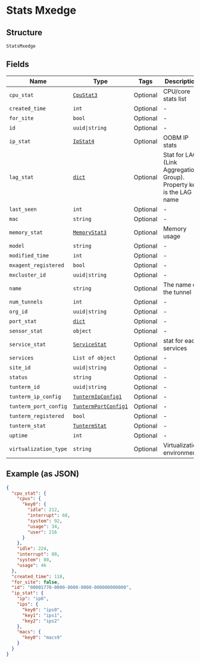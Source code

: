
# Stats Mxedge

## Structure

`StatsMxedge`

## Fields

| Name | Type | Tags | Description |
|  --- | --- | --- | --- |
| `cpu_stat` | [`CpuStat3`](../../doc/models/cpu-stat-3.md) | Optional | CPU/core stats list |
| `created_time` | `int` | Optional | - |
| `for_site` | `bool` | Optional | - |
| `id` | `uuid\|string` | Optional | - |
| `ip_stat` | [`IpStat4`](../../doc/models/ip-stat-4.md) | Optional | OOBM IP stats |
| `lag_stat` | [`dict`](../../doc/models/lag-stat.md) | Optional | Stat for LAG (Link Aggregation Group). Property key is the LAG name |
| `last_seen` | `int` | Optional | - |
| `mac` | `string` | Optional | - |
| `memory_stat` | [`MemoryStat3`](../../doc/models/memory-stat-3.md) | Optional | Memory usage |
| `model` | `string` | Optional | - |
| `modified_time` | `int` | Optional | - |
| `mxagent_registered` | `bool` | Optional | - |
| `mxcluster_id` | `uuid\|string` | Optional | - |
| `name` | `string` | Optional | The name of the tunnel |
| `num_tunnels` | `int` | Optional | - |
| `org_id` | `uuid\|string` | Optional | - |
| `port_stat` | [`dict`](../../doc/models/port-stat-1.md) | Optional | - |
| `sensor_stat` | `object` | Optional | - |
| `service_stat` | [`ServiceStat`](../../doc/models/service-stat.md) | Optional | stat for each services |
| `services` | `List of object` | Optional | - |
| `site_id` | `uuid\|string` | Optional | - |
| `status` | `string` | Optional | - |
| `tunterm_id` | `uuid\|string` | Optional | - |
| `tunterm_ip_config` | [`TuntermIpConfig1`](../../doc/models/tunterm-ip-config-1.md) | Optional | - |
| `tunterm_port_config` | [`TuntermPortConfig1`](../../doc/models/tunterm-port-config-1.md) | Optional | - |
| `tunterm_registered` | `bool` | Optional | - |
| `tunterm_stat` | [`TuntermStat`](../../doc/models/tunterm-stat.md) | Optional | - |
| `uptime` | `int` | Optional | - |
| `virtualization_type` | `string` | Optional | Virtualization environment |

## Example (as JSON)

```json
{
  "cpu_stat": {
    "cpus": {
      "key0": {
        "idle": 212,
        "interrupt": 68,
        "system": 92,
        "usage": 34,
        "user": 216
      }
    },
    "idle": 224,
    "interrupt": 80,
    "system": 80,
    "usage": 46
  },
  "created_time": 118,
  "for_site": false,
  "id": "00001770-0000-0000-0000-000000000000",
  "ip_stat": {
    "ip": "ip0",
    "ips": {
      "key0": "ips0",
      "key1": "ips1",
      "key2": "ips2"
    },
    "macs": {
      "key0": "macs9"
    }
  }
}
```

